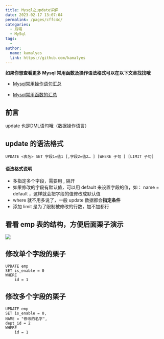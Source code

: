 ```yaml
---
title: Mysql之update详解
date: 2023-02-17 13:07:04
permalink: /pages/cffc4c/
categories:
  - 后端
  - MySql
tags:
  - 
author: 
  name: kamalyes
  link: https://github.com/kamalyes
---
```

**如果你想查看更多 Mysql 常用函数及操作语法格式可以在以下文章找找哦**

- [Mysql常用操作语句汇总](./59.Mysql常用操作语句汇总.md)

- [Mysql常用函数的汇总](./01.Mysql常用函数汇总.md)

**前言**
------

update 也是DML语句哦（数据操作语言）

update 的语法格式
------------

```
UPDATE <表名> SET 字段1=值1 [,字段2=值2… ] [WHERE 子句 ] [LIMIT 子句]
```

#### 语法格式说明

*   多指定多个字段，需要用 , 隔开
*   如果修改的字段有默认值，可以用 default 来设置字段的值，如： name = default ，这样就会把字段的值修改成默认值
*   where 就不用多说了，一般 update 数据都会**指定条件**
*   添加 limit 是为了限制被修改的行数，加不加都行

看看 emp 表的结构，方便后面栗子演示
--------------------

![](https://cdn.jsdelivr.net/gh/kamalyes/image-bed@master/col//mysql/Snipaste_2023-02-17_13-25-28.png)

修改单个字段的栗子
---------

```
UPDATE emp
SET is_enable = 0
WHERE
    id = 1
```

修改多个字段的栗子
---------

```
UPDATE emp
SET is_enable = 0,
NAME = "修改的名字",
dept_id = 2
WHERE
    id = 1
```
